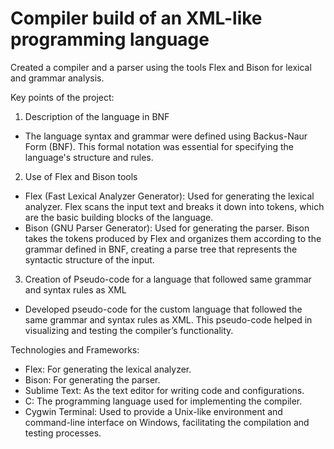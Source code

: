 # Compiler build of an XML-like programming language

Created a compiler and a parser using the tools Flex and Bison for lexical and grammar
analysis.

Key points of the project:
1. Description of the language in BNF
* The language syntax and grammar were defined using Backus-Naur Form (BNF). This formal notation was essential for specifying the language's structure and rules.
2. Use of Flex and Bison tools
* Flex (Fast Lexical Analyzer Generator): Used for generating the lexical analyzer. Flex scans the input text and breaks it down into tokens, which are the basic building blocks of the language.
* Bison (GNU Parser Generator): Used for generating the parser. Bison takes the tokens produced by Flex and organizes them according to the grammar defined in BNF, creating a parse tree that represents the syntactic structure of the input.
3. Creation of Pseudo-code for a language that followed same grammar and syntax rules as XML
* Developed pseudo-code for the custom language that followed the same grammar and syntax rules as XML. This pseudo-code helped in visualizing and testing the compiler’s functionality.

Technologies and Frameworks:
* Flex: For generating the lexical analyzer.
* Bison: For generating the parser.
* Sublime Text: As the text editor for writing code and configurations.
* C: The programming language used for implementing the compiler.
* Cygwin Terminal: Used to provide a Unix-like environment and command-line interface on Windows, facilitating the compilation and testing processes.


